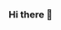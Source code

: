 ### Hi there 👋

<!--
**callmevp/callmevp** is a ✨ _special_ ✨ repository because its `README.md` (this file) appears on your GitHub profile.

Here are some ideas to get you started:

- 🔭 I’m currently working on Visa
- 🌱 I’m currently learning Python
- 👯 I’m looking to collaborate on ...
- 🤔 I’m looking for help with My friends
- 💬 Ask me about on telegram [Visa](https://t.me/Visa_Support)
- 📫 How to reach me: ON TELEGRAM [Callmevp](https://t.me/CALL_ME_VP)
- 😄 Pronouns: ...
- ⚡ Fun fact: that i am noob
-->

